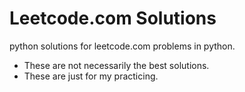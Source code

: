 # Leetcode.com Solutions

python solutions for leetcode.com problems in python.  
- These are not necessarily the best solutions.  
- These are just for my practicing.  
